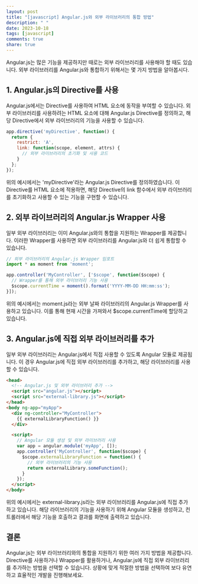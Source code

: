 ```yaml
---
layout: post
title: "[javascript] Angular.js와 외부 라이브러리의 통합 방법"
description: " "
date: 2023-10-18
tags: [javascript]
comments: true
share: true
---
```


Angular.js는 많은 기능을 제공하지만 때로는 외부 라이브러리를 사용해야 할 때도 있습니다. 외부 라이브러리를 Angular.js와 통합하기 위해서는 몇 가지 방법을 알아봅시다.

## 1. Angular.js의 Directive를 사용

Angular.js에서는 Directive를 사용하여 HTML 요소에 동작을 부여할 수 있습니다. 외부 라이브러리를 사용하려는 HTML 요소에 대해 Angular.js Directive를 정의하고, 해당 Directive에서 외부 라이브러리의 기능을 사용할 수 있습니다. 

```javascript
app.directive('myDirective', function() {
  return {
    restrict: 'A',
    link: function(scope, element, attrs) {
      // 외부 라이브러리의 초기화 및 사용 코드
    }
  };
});
```

위의 예시에서는 'myDirective'라는 Angular.js Directive를 정의하였습니다. 이 Directive를 HTML 요소에 적용하면, 해당 Directive의 link 함수에서 외부 라이브러리를 초기화하고 사용할 수 있는 기능을 구현할 수 있습니다.

## 2. 외부 라이브러리의 Angular.js Wrapper 사용

일부 외부 라이브러리는 이미 Angular.js와의 통합을 지원하는 Wrapper를 제공합니다. 이러한 Wrapper를 사용하면 외부 라이브러리를 Angular.js와 더 쉽게 통합할 수 있습니다.

```javascript
// 외부 라이브러리의 Angular.js Wrapper 임포트
import * as moment from 'moment';

app.controller('MyController', ['$scope', function($scope) {
  // Wrapper를 통해 외부 라이브러리 기능 사용
  $scope.currentTime = moment().format('YYYY-MM-DD HH:mm:ss');
}]);
```

위의 예시에서는 moment.js라는 외부 날짜 라이브러리의 Angular.js Wrapper를 사용하고 있습니다. 이를 통해 현재 시간을 가져와서 $scope.currentTime에 할당하고 있습니다.

## 3. Angular.js에 직접 외부 라이브러리를 추가

일부 외부 라이브러리는 Angular.js에서 직접 사용할 수 있도록 Angular 모듈로 제공됩니다. 이 경우 Angular.js에 직접 외부 라이브러리를 추가하고, 해당 라이브러리를 사용할 수 있습니다.

```html
<head>
  <!-- Angular.js 및 외부 라이브러리 추가 -->
  <script src="angular.js"></script>
  <script src="external-library.js"></script>
</head>
<body ng-app="myApp">
  <div ng-controller="MyController">
    {{ externalLibraryFunction() }}
  </div>

  <script>
    // Angular 모듈 생성 및 외부 라이브러리 사용
    var app = angular.module('myApp', []);
    app.controller('MyController', function($scope) {
      $scope.externalLibraryFunction = function() {
        // 외부 라이브러리의 기능 사용
        return externalLibrary.someFunction();
      }
    });
  </script>
</body>
```

위의 예시에서는 external-library.js라는 외부 라이브러리를 Angular.js에 직접 추가하고 있습니다. 해당 라이브러리의 기능을 사용하기 위해 Angular 모듈을 생성하고, 컨트롤러에서 해당 기능을 호출하고 결과를 화면에 출력하고 있습니다.

## 결론

Angular.js는 외부 라이브러리와의 통합을 지원하기 위한 여러 가지 방법을 제공합니다. Directive를 사용하거나 Wrapper를 활용하거나, Angular.js에 직접 외부 라이브러리를 추가하는 방법을 선택할 수 있습니다. 상황에 맞게 적절한 방법을 선택하여 보다 유연하고 효율적인 개발을 진행해보세요.